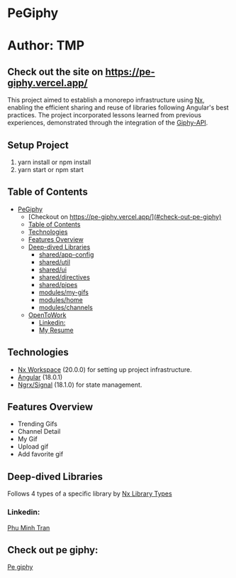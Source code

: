 # PeGiphy

# Author: TMP

## Check out the site on https://pe-giphy.vercel.app/

This project aimed to establish a monorepo infrastructure using [Nx](https://nx.dev), enabling the efficient sharing and reuse of libraries following Angular's best practices. The project incorporated lessons learned from previous experiences, demonstrated through the integration of the [Giphy-API](https://developers.giphy.com/).

## Setup Project
1. yarn install or npm install
2. yarn start or npm start


## Table of Contents

- [PeGiphy](#PeGiphy)
  - [Checkout on https://pe-giphy.vercel.app/](#check-out-pe-giphy)
  - [Table of Contents](#table-of-contents)
  - [Technologies](#technologies)
  - [Features Overview](#features-overview)
  - [Deep-dived Libraries](#deep-dived-libraries)
    - [shared/app-config](#sharedapp-config)
    - [shared/util](#sharedutil)
    - [shared/ui](#sharedui)
    - [shared/directives](#shareddirectives)
    - [shared/pipes](#sharedpipes)
    - [modules/my-gifs](#my-gifs)
    - [modules/home](#home)
    - [modules/channels](#channels)
  - [OpenToWork](#opentowork)
    - [Linkedin:](#linkedin)
    - [My Resume](#my-resume)

## Technologies

- [Nx Workspace](https://nx.dev/) (20.0.0) for setting up project infrastructure.
- [Angular](https://angular.io/) (18.0.1)
- [Ngrx/Signal](https://ngrx.io/guide/signals) (18.1.0) for state management.

## Features Overview

- Trending Gifs
- Channel Detail
- My Gif
- Upload gif
- Add favorite gif
## Deep-dived Libraries

Follows 4 types of a specific library by [Nx Library Types](https://nx.dev/latest/angular/structure/library-types)

### Linkedin:

<a href="https://www.linkedin.com/in/tmp-dev79/" target="_blank">Phu Minh Tran</a>

## Check out pe giphy:

<a href="https://pe-giphy.vercel.app/" target="_blank">Pe giphy</a>
